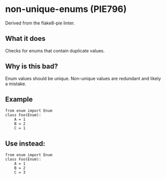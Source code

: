 # non-unique-enums (PIE796)
Derived from the flake8-pie linter.
## What it does
Checks for enums that contain duplicate values.
## Why is this bad?
Enum values should be unique. Non-unique values are redundant and likely a
mistake.
## Example
```
from enum import Enum
class Foo(Enum):
    A = 1
    B = 2
    C = 1
```
## Use instead:
```
from enum import Enum
class Foo(Enum):
    A = 1
    B = 2
    C = 3
```